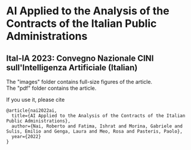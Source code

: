 # AI Applied to the Analysis of the Contracts of the Italian Public Administrations
## Ital-IA 2023: Convegno Nazionale CINI sull'Intelligenza Artificiale (Italian)

The "images" folder contains full-size figures of the article.  
The "pdf" folder contains the article.

If you use it, please cite

```
@article{nai2022ai,
  title={AI Applied to the Analysis of the Contracts of the Italian Public Administrations},
  author={Nai, Roberto and Fatima, Ishrat and Morina, Gabriele and Sulis, Emilio and Genga, Laura and Meo, Rosa and Pasteris, Paolo},
  year={2022}
}
```
